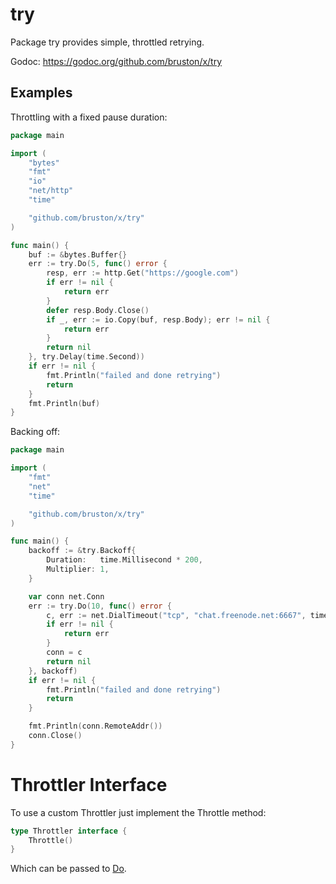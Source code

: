 try
===

Package try provides simple, throttled retrying.

Godoc: https://godoc.org/github.com/bruston/x/try

## Examples

Throttling with a fixed pause duration:

```go
package main

import (
    "bytes"
    "fmt"
    "io"
    "net/http"
    "time"

    "github.com/bruston/x/try"
)

func main() {
    buf := &bytes.Buffer{}
    err := try.Do(5, func() error {
        resp, err := http.Get("https://google.com")
        if err != nil {
            return err
        }
        defer resp.Body.Close()
        if _, err := io.Copy(buf, resp.Body); err != nil {
            return err
        }
        return nil
    }, try.Delay(time.Second))
    if err != nil {
        fmt.Println("failed and done retrying")
        return
    }
    fmt.Println(buf)
}
```

Backing off:

```go
package main

import (
    "fmt"
    "net"
    "time"

    "github.com/bruston/x/try"
)

func main() {
    backoff := &try.Backoff{
        Duration:   time.Millisecond * 200,
        Multiplier: 1,
    }

    var conn net.Conn
    err := try.Do(10, func() error {
        c, err := net.DialTimeout("tcp", "chat.freenode.net:6667", time.Second*5)
        if err != nil {
            return err
        }
        conn = c
        return nil
    }, backoff)
    if err != nil {
        fmt.Println("failed and done retrying")
        return
    }

    fmt.Println(conn.RemoteAddr())
    conn.Close()
}
```

# Throttler Interface

To use a custom Throttler just implement the Throttle method:

```go
type Throttler interface {
    Throttle()
}
```

Which can be passed to [Do](https://godoc.org/github.com/bruston/x/try#Do).
